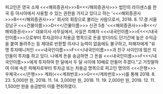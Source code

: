 피고인은 영국 소재 <<<해외증권사>>>B<<</해외증권사>>> 법인의 라이센스를 한국 등 아시아에서 사용할 수 있는 권한을 가지고 있다고 하는 '<<<해외증권사>>>B<<</해외증권사>>>' 회사의 회장으로 불리는 사람으로서, 2018. 8. 17.경 서울 강남구 <<<건물이름>>>D<<</건물이름>>> 신관 5층 '<<<해외증권사>>>B<<</해외증권사>>>' 대표이사 사무실에서, 사실은 피해자 <<<내국인이름>>>E<<</내국인이름>>>으로부터 투자금이나 차용금 명목으로 돈을 받더라도 단기간에 높은 수익금을 붙여 돌려주는 등 제대로 반환할 의사나 능력이 없음에도 불구하고, 피해자에게 "유명 투자매니저인 <<<내국인이름>>>F<<</내국인이름>>>과 친구 사이인데 많은 지인들이 투자를 하고 있다. 나에게 돈을 송금하면 그 돈을 <<<내국인이름>>>F<<</내국인이름>>>에게 투자하여 한 달에서 두 달 사이에 10배로 만들어 주겠다."고 거짓말하여 이에 속은 피해자로부터 투자금 또는 차용금 명목으로 피고인 명의의 <<<은행>>>우체국<<</은행>>> 계좌(<<<계좌번호>>>G<<</계좌번호>>>)를 통해 2018. 8. 23. 5,000만 원, 2018. 11. 14. 3,000만 원, 2018. 11. 19. 2,000만 원, 2018. 12. 11. 1,500만 원을 송금받아 이를 편취하였다.